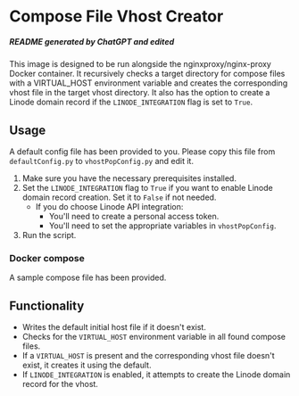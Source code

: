 # Compose File Vhost Creator
##### README generated by ChatGPT and edited

This image is designed to be run alongside the nginxproxy/nginx-proxy Docker container. It recursively checks a target directory for compose files with a VIRTUAL_HOST environment variable and creates the corresponding vhost file in the target vhost directory. It also has the option to create a Linode domain record if the `LINODE_INTEGRATION` flag is set to `True`.

## Usage

A default config file has been provided to you. Please copy this file from `defaultConfig.py` to `vhostPopConfig.py` and edit it.

1. Make sure you have the necessary prerequisites installed.
2. Set the `LINODE_INTEGRATION` flag to `True` if you want to enable Linode domain record creation. Set it to `False` if not needed.
    - If you do choose Linode API integration:
      - You'll need to create a personal access token.
      - You'll need to set the appropriate variables in `vhostPopConfig`.
3. Run the script.

### Docker compose
A sample compose file has been provided. 

## Functionality
- Writes the default initial host file if it doesn't exist.
- Checks for the `VIRTUAL_HOST` environment variable in all found compose files.
- If a `VIRTUAL_HOST` is present and the corresponding vhost file doesn't exist, it creates it using the default.
- If `LINODE_INTEGRATION` is enabled, it attempts to create the Linode domain record for the vhost.
